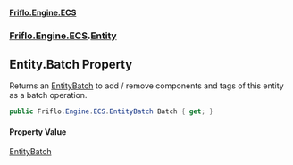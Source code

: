 #### [Friflo.Engine.ECS](index.md 'index')
### [Friflo.Engine.ECS](Friflo.Engine.ECS.md 'Friflo.Engine.ECS').[Entity](Entity.md 'Friflo.Engine.ECS.Entity')

## Entity.Batch Property

Returns an [EntityBatch](EntityBatch.md 'Friflo.Engine.ECS.EntityBatch') to add / remove components and tags of this entity as a batch operation.

```csharp
public Friflo.Engine.ECS.EntityBatch Batch { get; }
```

#### Property Value
[EntityBatch](EntityBatch.md 'Friflo.Engine.ECS.EntityBatch')
